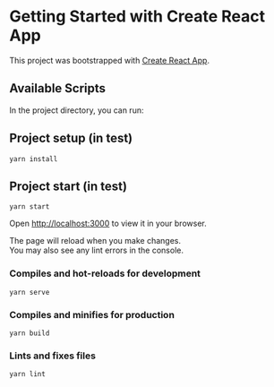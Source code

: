 # Getting Started with Create React App

This project was bootstrapped with [Create React App](https://github.com/facebook/create-react-app).

## Available Scripts

In the project directory, you can run:

## Project setup (in test) 
```
yarn install
```
## Project start (in test) 
```
yarn start
```
Open [http://localhost:3000](http://localhost:3000) to view it in your browser.

The page will reload when you make changes.\
You may also see any lint errors in the console.

### Compiles and hot-reloads for development
```
yarn serve
```

### Compiles and minifies for production
```
yarn build
```

### Lints and fixes files
```
yarn lint
```

